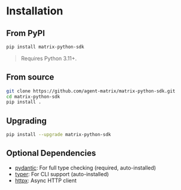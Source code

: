 # Installation

## From PyPI

```bash
pip install matrix-python-sdk
```

> Requires Python 3.11+.

## From source

```bash
git clone https://github.com/agent-matrix/matrix-python-sdk.git
cd matrix-python-sdk
pip install .
```

## Upgrading

```bash
pip install --upgrade matrix-python-sdk
```

## Optional Dependencies

* [pydantic](https://pydantic.dev/): For full type checking (required, auto-installed)
* [typer](https://typer.tiangolo.com/): For CLI support (auto-installed)
* [httpx](https://www.python-httpx.org/): Async HTTP client
